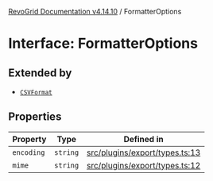 [RevoGrid Documentation v4.14.10](README.md) / FormatterOptions

# Interface: FormatterOptions

## Extended by

- [`CSVFormat`](Interface.CSVFormat.md)

## Properties

| Property | Type | Defined in |
| ------ | ------ | ------ |
| `encoding` | `string` | [src/plugins/export/types.ts:13](https://github.com/revolist/revogrid/blob/f8d663f4e4ad146b94baf570f65efe48aaaeae09/src/plugins/export/types.ts#L13) |
| `mime` | `string` | [src/plugins/export/types.ts:12](https://github.com/revolist/revogrid/blob/f8d663f4e4ad146b94baf570f65efe48aaaeae09/src/plugins/export/types.ts#L12) |
